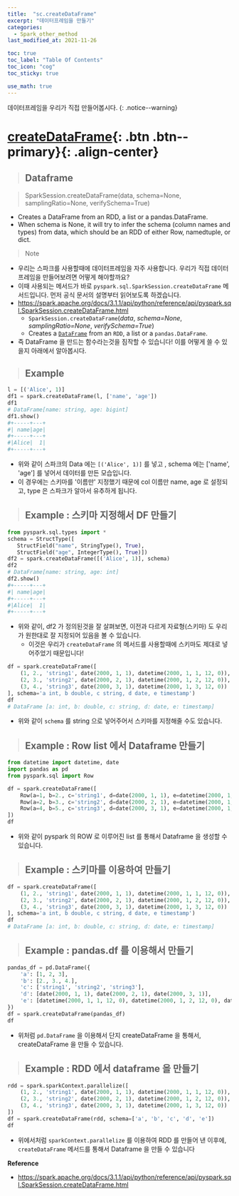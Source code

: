 ```yaml
---
title:  "sc.createDataFrame"
excerpt: "데이터프레임을 만들기"
categories:
  - Spark_other_method
last_modified_at: 2021-11-26

toc: true
toc_label: "Table Of Contents"
toc_icon: "cog"
toc_sticky: true

use_math: true
---
```


데이터프레임을 우리가 직접 만들어봅시다.
{: .notice--warning}

# [createDataFrame](#link){: .btn .btn--primary}{: .align-center}

> ## Dataframe

> SparkSession.createDataFrame(data, schema=None, samplingRatio=None, verifySchema=True)

- Creates a DataFrame from an RDD, a list or a pandas.DataFrame.
- When schema is None, it will try to infer the schema (column names and types) from data, which should be an RDD of either Row, namedtuple, or dict.

> Note

- 우리는 스파크를 사용할때에 데이터프레임을 자주 사용합니다. 우리가 직접 데이터프레임을 만들어보려면 어떻게 해야할까요? 
- 이때 사용되는 메서드가 바로 `pyspark.sql.SparkSession.createDataFrame` 메서드입니다. 먼저 공식 문서의 설명부터 읽어보도록 하겠습니다. 
- https://spark.apache.org/docs/3.1.1/api/python/reference/api/pyspark.sql.SparkSession.createDataFrame.html
  - `SparkSession.createDataFrame`(*data*, *schema=None*, *samplingRatio=None*, *verifySchema=True*)
  - Creates a [`DataFrame`](https://spark.apache.org/docs/3.1.1/api/python/reference/api/pyspark.sql.DataFrame.html#pyspark.sql.DataFrame) from an `RDD`, a list or a `pandas.DataFrame`.
- 즉 DataFrame 을 만드는 함수라는것을 짐작할 수 있습니다! 이를 어떻게 쓸 수 있을지 아래에서 알아봅시다.

> ## Example 

```python
l = [('Alice', 1)]
df1 = spark.createDataFrame(l, ['name', 'age'])
df1
# DataFrame[name: string, age: bigint]
df1.show()
#+-----+---+
#| name|age|
#+-----+---+
#|Alice|  1|
#+-----+---+
```

- 위와 같이 스파크의 Data 에는 `[('Alice', 1)]` 를 넣고 , schema 에는 ['name', 'age'] 를 넣어서 데이터를 만든 모습입니다.
- 이 경우에는 스키마를 '이름만' 지정했기 때문에 col 이름만 name, age 로 설정되고, type 은 스파크가 알아서 유추하게 됩니다. 

> ## Example : 스키마 지정해서 DF 만들기

```python
from pyspark.sql.types import *
schema = StructType([
   StructField("name", StringType(), True),
   StructField("age", IntegerType(), True)])
df2 = spark.createDataFrame([('Alice', 1)], schema)
df2
# DataFrame[name: string, age: int]
df2.show()
#+-----+---+
#| name|age|
#+-----+---+
#|Alice|  1|
#+-----+---+
```

- 위와 같이, df2 가 정의된것을 잘 살펴보면, 이전과 다르게 자료형(스키마) 도 우리가 원한대로 잘 지정되어 있음을 볼 수 있습니다.
  - 이것은 우리가 `createDataFrame` 의 메서드를 사용할때에 스키마도 제대로 넣어주었기 때문입니다!

```python
df = spark.createDataFrame([
    (1, 2., 'string1', date(2000, 1, 1), datetime(2000, 1, 1, 12, 0)),
    (2, 3., 'string2', date(2000, 2, 1), datetime(2000, 1, 2, 12, 0)),
    (3, 4., 'string3', date(2000, 3, 1), datetime(2000, 1, 3, 12, 0))
], schema='a int, b double, c string, d date, e timestamp')
df
# DataFrame [a: int, b: double, c: string, d: date, e: timestamp]
```

- 위와 같이 `schema` 를 string 으로 넣어주어서 스키마를 지정해줄 수도 있습니다.

> ## Example : Row list 에서 Dataframe 만들기

```python
from datetime import datetime, date
import pandas as pd
from pyspark.sql import Row

df = spark.createDataFrame([
    Row(a=1, b=2., c='string1', d=date(2000, 1, 1), e=datetime(2000, 1, 1, 12, 0)),
    Row(a=2, b=3., c='string2', d=date(2000, 2, 1), e=datetime(2000, 1, 2, 12, 0)),
    Row(a=4, b=5., c='string3', d=date(2000, 3, 1), e=datetime(2000, 1, 3, 12, 0))
])
df
```

- 위와 같이 pyspark 의 ROW 로 이루어진 list 를 통해서 Dataframe 을 생성할 수 있습니다. 

> ## Example : 스키마를 이용하여 만들기 

```python
df = spark.createDataFrame([
    (1, 2., 'string1', date(2000, 1, 1), datetime(2000, 1, 1, 12, 0)),
    (2, 3., 'string2', date(2000, 2, 1), datetime(2000, 1, 2, 12, 0)),
    (3, 4., 'string3', date(2000, 3, 1), datetime(2000, 1, 3, 12, 0))
], schema='a int, b double, c string, d date, e timestamp')
df
# DataFrame [a: int, b: double, c: string, d: date, e: timestamp]
```

> ## Example : pandas.df 를 이용해서 만들기

```python
pandas_df = pd.DataFrame({
    'a': [1, 2, 3],
    'b': [2., 3., 4.],
    'c': ['string1', 'string2', 'string3'],
    'd': [date(2000, 1, 1), date(2000, 2, 1), date(2000, 3, 1)],
    'e': [datetime(2000, 1, 1, 12, 0), datetime(2000, 1, 2, 12, 0), datetime(2000, 1, 3, 12, 0)]
})
df = spark.createDataFrame(pandas_df)
df
```

- 위처럼 `pd.DataFrame` 을 이용해서 단지 createDataFrame 을 통해서, createDataFrame 을 만들 수 있습니다.

> ## Example : RDD 에서 dataframe 을 만들기

```python
rdd = spark.sparkContext.parallelize([
    (1, 2., 'string1', date(2000, 1, 1), datetime(2000, 1, 1, 12, 0)),
    (2, 3., 'string2', date(2000, 2, 1), datetime(2000, 1, 2, 12, 0)),
    (3, 4., 'string3', date(2000, 3, 1), datetime(2000, 1, 3, 12, 0))
])
df = spark.createDataFrame(rdd, schema=['a', 'b', 'c', 'd', 'e'])
df
```

- 위에서처럼 `sparkContext.parallelize` 를 이용하여 RDD 를 만들어 낸 이후에, `createDataFrame` 메서드를 통해서 Dataframe 을 만들 수 있습니다

**Reference**

- <https://spark.apache.org/docs/3.1.1/api/python/reference/api/pyspark.sql.SparkSession.createDataFrame.html>



